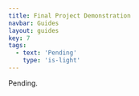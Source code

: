 ```yaml
---
title: Final Project Demonstration
navbar: Guides
layout: guides
key: 7
tags:
  - text: 'Pending'
    type: 'is-light'
---
```


Pending.
